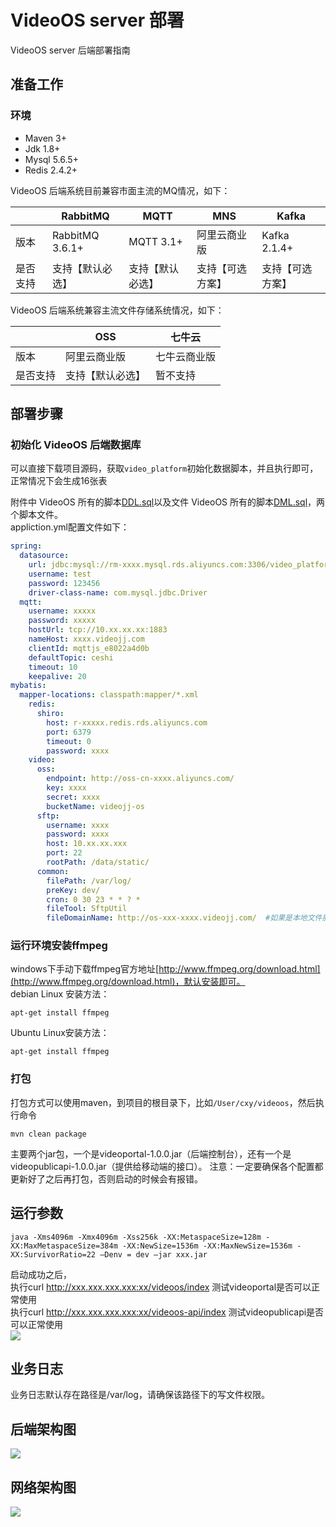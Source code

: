 # VideoOS server 部署
VideoOS server 后端部署指南

## 准备工作

### 环境
* Maven 3+
* Jdk 1.8+
* Mysql 5.6.5+
* Redis 2.4.2+

VideoOS 后端系统目前兼容市面主流的MQ情况，如下：

|  | RabbitMQ | MQTT | MNS | Kafka |
| ------------ | ------------- | ------------ | ------------ | ------------ |
| 版本 | RabbitMQ 3.6.1+ | MQTT 3.1+ | 阿里云商业版 | Kafka 2.1.4+ |
| 是否支持 | 支持【默认必选】  | 支持【默认必选】 | 支持【可选方案】 | 支持【可选方案】 |

VideoOS 后端系统兼容主流文件存储系统情况，如下：

|  | OSS | 七牛云 |
| ------------ | ------------ | ------------ |
| 版本 | 阿里云商业版 | 七牛云商业版 |
| 是否支持 | 支持【默认必选】| 暂不支持 |

## 部署步骤

### 初始化 VideoOS 后端数据库

可以直接下载项目源码，获取`video_platform`初始化数据脚本，并且执行即可，正常情况下会生成16张表  

附件中 VideoOS 所有的脚本[DDL.sql](DDL.sql)以及文件 VideoOS 所有的脚本[DML.sql](DML.sql)，两个脚本文件。  
appliction.yml配置文件如下：
```yml
spring:
  datasource:
    url: jdbc:mysql://rm-xxxx.mysql.rds.aliyuncs.com:3306/video_platform
    username: test
    password: 123456
    driver-class-name: com.mysql.jdbc.Driver
  mqtt:
    username: xxxxx
    password: xxxxx
    hostUrl: tcp://10.xx.xx.xx:1883
    nameHost: xxxx.videojj.com
    clientId: mqttjs_e8022a4d0b
    defaultTopic: ceshi
    timeout: 10
    keepalive: 20
mybatis:
  mapper-locations: classpath:mapper/*.xml
    redis:
      shiro:
        host: r-xxxxx.redis.rds.aliyuncs.com
        port: 6379
        timeout: 0
        password: xxxx
    video:
      oss:
        endpoint: http://oss-cn-xxxx.aliyuncs.com/
        key: xxxx
        secret: xxxx
        bucketName: videojj-os
      sftp:
        username: xxxx
        password: xxxx
        host: 10.xx.xx.xxx
        port: 22
        rootPath: /data/static/
      common:
        filePath: /var/log/
        preKey: dev/
        cron: 0 30 23 * * ? *
        fileTool: SftpUtil
        fileDomainName: http://os-xxx-xxxx.videojj.com/  #如果是本地文件服务就填写这个
```

### 运行环境安装ffmpeg

windows下手动下载ffmpeg官方地址[http://www.ffmpeg.org/download.html](http://www.ffmpeg.org/download.html)，默认安装即可。  
debian Linux 安装方法：
```shell
apt-get install ffmpeg
```
Ubuntu Linux安装方法：
```shell
apt-get install ffmpeg
```

### 打包
打包方式可以使用maven，到项目的根目录下，比如`/User/cxy/videoos`，然后执行命令
```shell
mvn clean package
```
主要两个jar包，一个是videoportal-1.0.0.jar（后端控制台），还有一个是videopublicapi-1.0.0.jar（提供给移动端的接口）。 
注意：一定要确保各个配置都更新好了之后再打包，否则启动的时候会有报错。

## 运行参数
```shell
java -Xms4096m -Xmx4096m -Xss256k -XX:MetaspaceSize=128m -XX:MaxMetaspaceSize=384m -XX:NewSize=1536m -XX:MaxNewSize=1536m -XX:SurvivorRatio=22 –Denv = dev –jar xxx.jar
```
启动成功之后，  
执行curl http://xxx.xxx.xxx.xxx:xx/videoos/index 测试videoportal是否可以正常使用  
执行curl http://xxx.xxx.xxx.xxx:xx/videoos-api/index 测试videopublicapi是否可以正常使用  
![](https://wiki.videojj.com/download/attachments/2196191/image2019-2-1%2017%3A38%3A36.png?version=1&modificationDate=1549013916936&api=v2)

## 业务日志
业务日志默认存在路径是/var/log，请确保该路径下的写文件权限。

## 后端架构图
![](https://wiki.videojj.com/download/attachments/2196191/image2019-1-21%2014_38_50.png?version=1&modificationDate=1549011604585&api=v2)

## 网络架构图
![](https://wiki.videojj.com/download/attachments/2196191/image2019-1-21%2014_41_41.png?version=1&modificationDate=1549011738272&api=v2)

